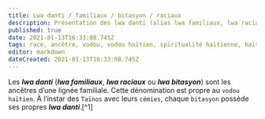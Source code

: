 ```yaml
---
title: Lwa danti / familiaux / bitasyon / raciaux
description: Présentation des lwa danti (alias lwa familiaux, lwa raciaux ou lwa bitasyon)
published: true
date: 2021-01-13T16:33:08.745Z
tags: race, ancêtre, vodou, vodou haïtien, spiritualité haïtienne, haïti, lwa, ayiti, lwa bitasyon, lwa danti, lwa familiaux, bitasyon, famille, danti, raciaux, lwa raciaux, lignée
editor: markdown
dateCreated: 2021-01-13T16:33:08.745Z
---
```


Les ***lwa danti*** (***lwa familiaux***, ***lwa raciaux*** ou ***lwa bitasyon***) sont les ancêtres d’une lignée familiale. Cette dénomination est propre au `vodou haïtien`.
À l’instar des `Taïnos` avec leurs `cémies`, chaque `bitasyon` possède ses propres ***lwa danti***.[^1]